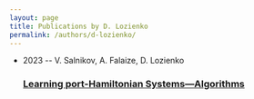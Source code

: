 ```yaml
---
layout: page
title: Publications by D. Lozienko
permalink: /authors/d-lozienko/
---
```


<ul class="post-list">
<li><span class='post-meta'>2023 -- V. Salnikov, A. Falaize, D. Lozienko</span><h3><a class='post-link' href='../../learning-port-hamiltonian-systems-algorithms'>Learning port-Hamiltonian Systems—Algorithms</a></h3></li>

</ul>
